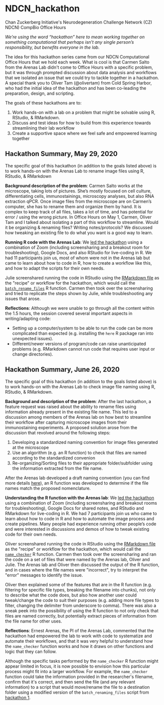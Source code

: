 # NDCN_hackathon
Chan Zuckerberg Initiative's Neurodegeneration Challenge Network (CZI NDCN) CompBio Office Hours

*We’re using the word “hackathon” here to mean working together on something computational that perhaps isn’t any single person’s responsibility, but benefits everyone in the lab.*

The idea for this hackathon series came from our NDCN Computational Office Hours that we hold each week. What is cool is that Carmen Salto from the Arenas Lab didn't come to Office Hours with a specific problem, but it was through prompted discussion about data analysis and workflows that we isolated an issue that we could try to tackle together in a hackathon. A special thank you to Oliver Tam (@olivertam) from Cold Spring Harbor, who had the initial idea of the hackathon and has been co-leading the preparation, design, and scripting.

The goals of these hackathons are to:

1. Work hands-on with a lab on a problem that might be solvable using R, RStudio, & RMarkdown.
2. Discuss and test ideas for how to build from this experience towards streamlining their lab workflow
3. Create a supportive space where we feel safe and empowered learning together

## Hackathon Summary, May 29, 2020

The specific goal of this hackathon (in addition to the goals listed above) is to work hands-on with the Arenas Lab to rename image files using R, RStudio, & RMarkdown 

**Background description of the problem**: Carmen Salto works at the microscope, taking lots of pictures. She’s mostly focused on cell culture, differentiating cells, immunostainings, microscopy analyses, but also RNA extraction qPCR. Once image files from the microscope are on Carmen’s computer, she has to rename them and organize them by hand. It is complex to keep track of all files, takes a lot of time, and has potential for error / using the wrong picture. In Office Hours on May 1, Carmen, Oliver Tam and I talked about isolating a part of this workflow to streamline. Would it be organizing & renaming files? Writing notes/protocols? We discussed how tweaking an existing file to do what you want is a good way to learn.

**Running R code with the Arenas Lab**: We [led the hackathon](https://www.openscapes.org/blog/2020/03/11/how-to-run-a-remote-workshop/) using a combination of Zoom (including screensharing and a breakout room for troubleshooting), Google Docs, and also RStudio for live-coding in R. We had 11 participants join us, most of whom were not in the Arenas lab but came to learn about how to code in R, how to create a workflow like this, and how to adapt the scripts for their own needs. 

Julie screenshared running the code in RStudio using the [RMarkdown file](https://github.com/olivertam/NDCN_compbio/blob/master/arenas-01/batch_rename_files_usage.Rmd) as the "recipe" or workflow for the hackathon, which would call the [`batch_rename_files`](https://github.com/olivertam/NDCN_compbio/blob/master/arenas-01/code/batch_rename_files.R) R function. Carmen then took over the screensharing and tried to replicate the steps shown by Julie, while troubleshooting any issues that arose.

**Reflections**: Although we were unable to go through all the content within the 1.5 hours, the session covered several important aspects in writing/adapting code:
- Setting up a computer/system to be able to run the code can be more complicated than expected (e.g. installing the `here` R package ran into unexpected issues).
- Different/newer versions of program/code can raise unanticipated problems (e.g. RMarkdown cannot run code that requires user input or change directories).


## Hackathon Summary, June 26, 2020

The specific goal of this hackathon (in addition to the goals listed above) is to work hands-on with the Arenas Lab to check image file naming using R, RStudio, & RMarkdown.

**Background and description of the problem**: After the last hackathon, a feature request was raised about the ability to rename files using information already present in the existing file name. This led to a discussion among members of the Arenas lab on how best to streamline their workflow after capturing microscope images from their immunostaining experiments. A proposed solution arose from the discussion that revolved around the following steps:

1. Developing a standardized naming convention for image files generated at the microscope 
2. Use an algorithm (e.g. an R function) to check that files are named according to the standardized convenion 
3. Re-organizing/Sorting files to their appropriate folder/subfolder using the information extracted from the file name.

After the Arenas lab developed a draft naming convention (you can find more details [here](https://github.com/olivertam/NDCN_hackathon/blob/master/arenas-02/README.md#Setup)), an R function was developed to determine if the file names match the proposed nomenclature.

**Understanding the R function with the Arenas lab**: We [led the hackathon](https://www.openscapes.org/blog/2020/03/11/how-to-run-a-remote-workshop/) using a combination of Zoom (including screensharing and breakout rooms for troubleshooting), Google Docs for shared notes, and RStudio and RMarkdown for live-coding in R. We had 7 participants join us who came to learn about how to code in R and how to automate the image process and create pipelines. Many people had experience running other people’s code and were interested in discussions and demos of how to tweak existing code for their own needs. 

Oliver screenshared running the code in RStudio using the [RMarkdown file](https://github.com/olivertam/NDCN_compbio/blob/master/arenas-02/name_checker_usage.Rmd) as the "recipe" or workflow for the hackathon, which would call the [`name_checker`](https://github.com/olivertam/NDCN_compbio/blob/master/arenas-02/code/name_checker.R) R function. Carmen then took over the screensharing and ran the code on a set of files that were named by the Arenas lab, Oliver and Julie. The Arenas lab and Oliver then discussed the output of the R function, and in cases where the file names were "incorrect", try to interpret the "error" messages to identify the issue.

Oliver then explained some of the features that are in the R function (e.g. filtering for specific file types, breaking the filename into chunks), not only to describe what the code does, but also how another user could tweak/change the code to suit their purposes (e.g. adding more file types to filter, changing the delimiter from underscore to comma). There was also a sneak peek into the possibility of using the R function to not only check that files are named correctly, but potentially extract pieces of information from the file name for other uses.

**Reflections**: Ernest Arenas, the PI of the Arenas Lab, commented that the hackathon had empowered the lab to work with code to systematize and automate their workflows, and that it was very helpful to understand how the `name_checker` function works and how it draws on other functions and logic that they can follow.

Although the specific tasks performed by the `name_checker` R function might appear limited in focus, it is now possible to envision how this particular process might fit into a larger workflow. For example, the `name_checker` function could take the information provided in the researcher's filename, confirm that it's correct, and then send the file (and any relevant information) to a script that would move/rename the file to a destination folder using a modified version of the `batch_renaming_files` script from [hackathon 1](https://github.com/olivertam/NDCN_compbio/blob/master/arenas-01/code/batch_rename_files.R).

